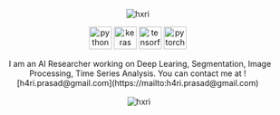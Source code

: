 <p align="center"> <img src="https://komarev.com/ghpvc/?username=hxri" alt="hxri" /> </p>

<p align="center">
  <img src="https://www.vectorlogo.zone/logos/python/python-icon.svg" alt="python" width="40" height="40"/>
  <img src="https://github.com/valohai/ml-logos/blob/master/keras.svg" alt="keras" width="40" height="40"/> 
  <img src="https://www.vectorlogo.zone/logos/tensorflow/tensorflow-icon.svg" alt="tensorflow" width="40" height="40"/> 
  <img src="https://www.vectorlogo.zone/logos/pytorch/pytorch-icon.svg" alt="pytorch" width="40" height="40"/> 
</p>

<p align="center">&nbsp;
I am an AI Researcher working on Deep Learing, Segmentation, Image Processing, Time Series Analysis. You can contact me at ![h4ri.prasad@gmail.com](https://mailto:h4ri.prasad@gmail.com)
</p>

<p align="center">&nbsp;<img align="center" src="https://github-readme-stats.vercel.app/api?username=hxri&show_icons=true&hide_border=true&hide_title=true&include_all_commits=true" alt="hxri" /></p>
